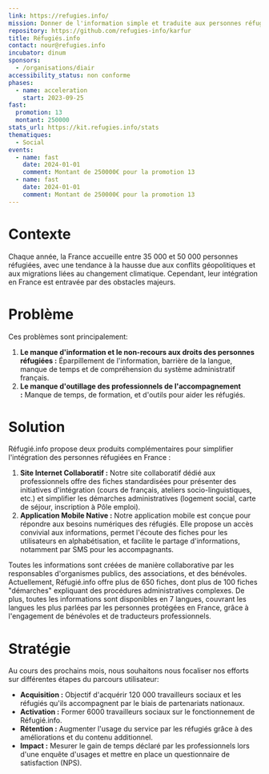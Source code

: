 ```yaml
---
link: https://refugies.info/
mission: Donner de l'information simple et traduite aux personnes réfugiées et à leurs accompagnants
repository: https://github.com/refugies-info/karfur
title: Réfugiés.info
contact: nour@refugies.info
incubator: dinum
sponsors:
  - /organisations/diair
accessibility_status: non conforme
phases:
  - name: acceleration
    start: 2023-09-25
fast:
  promotion: 13
  montant: 250000
stats_url: https://kit.refugies.info/stats
thematiques:
  - Social
events:
  - name: fast
    date: 2024-01-01
    comment: Montant de 250000€ pour la promotion 13
  - name: fast
    date: 2024-01-01
    comment: Montant de 250000€ pour la promotion 13
---
```

# **Contexte**

Chaque année, la France accueille entre 35 000 et 50 000 personnes réfugiées, avec une tendance à la hausse due aux conflits géopolitiques et aux migrations liées au changement climatique. Cependant, leur intégration en France est entravée par des obstacles majeurs.

# **Problème**

Ces problèmes sont principalement:

1. **Le manque d'information et le non-recours aux droits des personnes réfugiées :** Éparpillement de l'information, barrière de la langue, manque de temps et de compréhension du système administratif français.
2. **Le manque d'outillage des professionnels de l'accompagnement :** Manque de temps, de formation, et d'outils pour aider les réfugiés.

# **Solution**

Réfugié.info propose deux produits complémentaires pour simplifier l'intégration des personnes réfugiées en France :

1. **Site Internet Collaboratif :** Notre site collaboratif dédié aux professionnels offre des fiches standardisées pour présenter des initiatives d'intégration (cours de français, ateliers socio-linguistiques, etc.) et simplifier les démarches administratives (logement social, carte de séjour, inscription à Pôle emploi).
2. **Application Mobile Native :** Notre application mobile est conçue pour répondre aux besoins numériques des réfugiés. Elle propose un accès convivial aux informations, permet l'écoute des fiches pour les utilisateurs en alphabétisation, et facilite le partage d'informations, notamment par SMS pour les accompagnants.

Toutes les informations sont créées de manière collaborative par les responsables d'organismes publics, des associations, et des bénévoles. Actuellement, Réfugié.info offre plus de 650 fiches, dont plus de 100 fiches "démarches" expliquant des procédures administratives complexes. De plus, toutes les informations sont disponibles en 7 langues, couvrant les langues les plus parlées par les personnes protégées en France, grâce à l'engagement de bénévoles et de traducteurs professionnels.

# **Stratégie**

Au cours des prochains mois, nous souhaitons nous focaliser nos efforts sur différentes étapes du parcours utilisateur:

- **Acquisition :** Objectif d'acquérir 120 000 travailleurs sociaux et les réfugiés qu'ils accompagnent par le biais de partenariats nationaux.
- **Activation :** Former 6000 travailleurs sociaux sur le fonctionnement de Réfugié.info.
- **Rétention :** Augmenter l'usage du service par les réfugiés grâce à des améliorations et du contenu additionnel.
- **Impact :** Mesurer le gain de temps déclaré par les professionnels lors d'une enquête d'usages et mettre en place un questionnaire de satisfaction (NPS).

